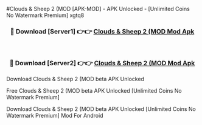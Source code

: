 #Clouds & Sheep 2 (MOD [APK-MOD] - APK Unlocked - [Unlimited Coins No Watermark Premium] xgtq8



<div align="center">

<h3>🔴 Download [Server1] 👉👉 <a href="https://momento.my/?title=Clouds_&_Sheep_2_(MOD">Clouds & Sheep 2 (MOD Mod Apk</a></h3><br>

<h3>🔴 Download [Server2] 👉👉 <a href="https://momento.my/?title=Clouds_&_Sheep_2_(MOD">Clouds & Sheep 2 (MOD Mod Apk</a></h3>
</div>



Download Clouds & Sheep 2 (MOD beta APK Unlocked

Free Clouds & Sheep 2 (MOD beta APK Unlocked [Unlimited Coins No Watermark Premium]

Download Clouds & Sheep 2 (MOD beta APK Unlocked [Unlimited Coins No Watermark Premium] Mod For Android
